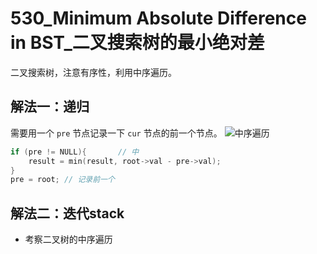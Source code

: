# 530_Minimum Absolute Difference in BST_二叉搜索树的最小绝对差

二叉搜索树，注意有序性，利用中序遍历。

## 解法一：递归

需要用一个 `pre` 节点记录一下 `cur` 节点的前一个节点。
![中序遍历](https://code-thinking-1253855093.file.myqcloud.com/pics/20210204153247458.png)

```cpp
if (pre != NULL){       // 中
    result = min(result, root->val - pre->val);
}
pre = root; // 记录前一个
```

## 解法二：迭代stack

- 考察二叉树的中序遍历

